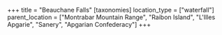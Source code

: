 +++
title = "Beauchane Falls"
[taxonomies]
location_type = ["waterfall"]
parent_location = ["Montrabar Mountain Range", "Raibon Island", "L'Illes Apgarie", "Sanery", "Apgarian Confederacy"]
+++

